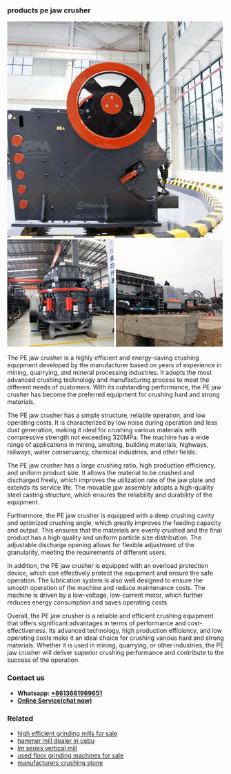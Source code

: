 <h3>products pe jaw crusher</h3><img src='1706754026.jpg' alt=''><p>The PE jaw crusher is a highly efficient and energy-saving crushing equipment developed by the manufacturer based on years of experience in mining, quarrying, and mineral processing industries. It adopts the most advanced crushing technology and manufacturing process to meet the different needs of customers. With its outstanding performance, the PE jaw crusher has become the preferred equipment for crushing hard and strong materials.</p><p>The PE jaw crusher has a simple structure, reliable operation, and low operating costs. It is characterized by low noise during operation and less dust generation, making it ideal for crushing various materials with compressive strength not exceeding 320MPa. The machine has a wide range of applications in mining, smelting, building materials, highways, railways, water conservancy, chemical industries, and other fields.</p><p>The PE jaw crusher has a large crushing ratio, high production efficiency, and uniform product size. It allows the material to be crushed and discharged freely, which improves the utilization rate of the jaw plate and extends its service life. The movable jaw assembly adopts a high-quality steel casting structure, which ensures the reliability and durability of the equipment.</p><p>Furthermore, the PE jaw crusher is equipped with a deep crushing cavity and optimized crushing angle, which greatly improves the feeding capacity and output. This ensures that the materials are evenly crushed and the final product has a high quality and uniform particle size distribution. The adjustable discharge opening allows for flexible adjustment of the granularity, meeting the requirements of different users.</p><p>In addition, the PE jaw crusher is equipped with an overload protection device, which can effectively protect the equipment and ensure the safe operation. The lubrication system is also well designed to ensure the smooth operation of the machine and reduce maintenance costs. The machine is driven by a low-voltage, low-current motor, which further reduces energy consumption and saves operating costs.</p><p>Overall, the PE jaw crusher is a reliable and efficient crushing equipment that offers significant advantages in terms of performance and cost-effectiveness. Its advanced technology, high production efficiency, and low operating costs make it an ideal choice for crushing various hard and strong materials. Whether it is used in mining, quarrying, or other industries, the PE jaw crusher will deliver superior crushing performance and contribute to the success of the operation.</p><h3>Contact us</h3><ul><li><strong>Whatsapp:&nbsp;<a href="https://wa.me/8613661969651">+8613661969651</a></strong></li><li><a href="https://swt.shibang-china.com/?git&amp;zhl&amp;products pe jaw crusher"><strong>Online Service(chat now)</strong></a></li></ul><h3>Related</h3><ul><li><a href='high efficient grinding mills for sale.md'>high efficient grinding mills for sale</a></li><li><a href='hammer mill dealer in cebu.md'>hammer mill dealer in cebu</a></li><li><a href='lm series vertical mill.md'>lm series vertical mill</a></li><li><a href='used floor grinding machines for sale.md'>used floor grinding machines for sale</a></li><li><a href='manufacturers crushing stone.md'>manufacturers crushing stone</a></li></ul>